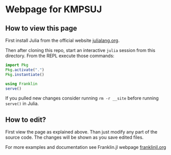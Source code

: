 # Webpage for KMPSUJ

## How to view this page
First install Julia from the official website [julialang.org](https://julialang.org/).

Then after cloning this repo, start an interactive `julia` session from this directory.
From the REPL execute those commands:
```julia
import Pkg
Pkg.activate(".")
Pkg.instantiate()

using Franklin
serve()
```

If you pulled new changes consider running `rm -r __site` before running `serve()` in Julia.

## How to edit?
First view the page as explained above.
Than just modify any part of the source code.
The changes will be shown as you save edited files.

For more examples and documentation see Franklin.jl webpage [franklinjl.org](https://franklinjl.org)

